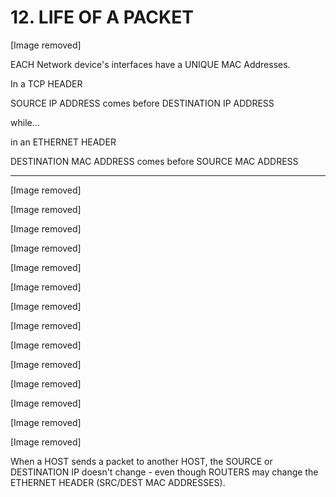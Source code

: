 # 12. LIFE OF A PACKET

[Image removed]


EACH Network device's interfaces have a UNIQUE MAC Addresses.

In a TCP HEADER

SOURCE IP ADDRESS comes before DESTINATION IP ADDRESS

while...

in an ETHERNET HEADER

DESTINATION MAC ADDRESS comes before SOURCE MAC ADDRESS

---

[Image removed]


[Image removed]


[Image removed]


[Image removed]


[Image removed]


[Image removed]


[Image removed]


[Image removed]


[Image removed]


[Image removed]


[Image removed]


[Image removed]


[Image removed]


[Image removed]


When a HOST sends a packet to another HOST, the SOURCE or DESTINATION IP doesn't change - even though ROUTERS may change the ETHERNET HEADER (SRC/DEST MAC ADDRESSES).
